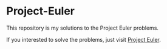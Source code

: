# Project-Euler
This repository is my solutions to the Project Euler problems.

If you interested to solve the problems, just visit [Project Euler](https://projecteuler.net/). 
